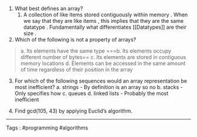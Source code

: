 1. What best defines an array?
	1. A collection of like items stored contiguously within memory .  When we say that they are like items , this implies that they are the same datatype . Fundamentally what differentiates [[Datatypes]] are their size . 
2. Which of the following is not a property of arrays?
>	a. Its elements have the same type 
	===b. Its elements occupy different number of bytes==
	c. Its elements are stored in contiguous memory locations 
	d. Elements can be accessed in the same amount of time regardless of their position in the array

 3. For which of the following sequences would an array representation be most inefficient?
	a. strings - By definition is an array so no 
	b. stacks - Only specifies how 
	c. queues
	d. linked lists - Probably the most inefficient 
	
4. Find gcd(105, 43) by applying Euclid’s algorithm.
 ___ 
 Tags : #programming #algorithms 